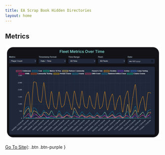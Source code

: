 ```yaml
---
title: EA Scrap Book Hidden Directories
layout: home
---
```


## Metrics

![Orion Drift Metics Site](https://raw.githubusercontent.com/wspbran/eascrapbookhiddendirectories/refs/heads/main/docs/ODMSNEW.png)

[Go To Site](https://app.eascrapbook.org/fleets){: .btn .btn-purple }

